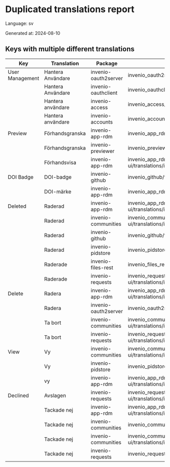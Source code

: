 # Duplicated translations report

Language: sv

Generated at: 2024-08-10


## Keys with multiple different translations


| Key | Translation | Package | File |
| --- | --- | --- | --- |
| User Management| Hantera Användare | invenio-oauth2server | invenio_oauth2server/translations/sv/LC_MESSAGES/messages.po |
|| Hantera Användare | invenio-oauthclient | invenio_oauthclient/translations/sv/LC_MESSAGES/messages.po |
|| Hantera användare | invenio-access | invenio_access/translations/sv/LC_MESSAGES/messages.po |
|| Hantera användare | invenio-accounts | invenio_accounts/translations/sv/LC_MESSAGES/messages.po |
| Preview| Förhandsgranska | invenio-app-rdm | invenio_app_rdm/translations/sv/LC_MESSAGES/messages.po |
|| Förhandsgranska | invenio-previewer | invenio_previewer/translations/sv/LC_MESSAGES/messages.po |
|| Förhandsvisa | invenio-app-rdm | invenio_app_rdm/theme/assets/semantic-ui/translations/invenio_app_rdm/messages/sv/messages.po |
| DOI Badge| DOI-badge | invenio-github | invenio_github/translations/sv/LC_MESSAGES/messages.po |
|| DOI-märke | invenio-app-rdm | invenio_app_rdm/translations/sv/LC_MESSAGES/messages.po |
| Deleted| Raderad | invenio-app-rdm | invenio_app_rdm/theme/assets/semantic-ui/translations/invenio_app_rdm/messages/sv/messages.po |
|| Raderad | invenio-communities | invenio_communities/assets/semantic-ui/translations/invenio_communities/messages/sv/messages.po |
|| Raderad | invenio-github | invenio_github/translations/sv/LC_MESSAGES/messages.po |
|| Raderad | invenio-pidstore | invenio_pidstore/translations/sv/LC_MESSAGES/messages.po |
|| Raderade | invenio-files-rest | invenio_files_rest/translations/sv/LC_MESSAGES/messages.po |
|| Raderade | invenio-requests | invenio_requests/assets/semantic-ui/translations/invenio_requests/messages/sv/messages.po |
| Delete| Radera | invenio-app-rdm | invenio_app_rdm/theme/assets/semantic-ui/translations/invenio_app_rdm/messages/sv/messages.po |
|| Radera | invenio-oauth2server | invenio_oauth2server/translations/sv/LC_MESSAGES/messages.po |
|| Ta bort | invenio-communities | invenio_communities/assets/semantic-ui/translations/invenio_communities/messages/sv/messages.po |
|| Ta bort | invenio-requests | invenio_requests/assets/semantic-ui/translations/invenio_requests/messages/sv/messages.po |
| View| Vy | invenio-communities | invenio_communities/assets/semantic-ui/translations/invenio_communities/messages/sv/messages.po |
|| Vy | invenio-pidstore | invenio_pidstore/translations/sv/LC_MESSAGES/messages.po |
|| vy | invenio-app-rdm | invenio_app_rdm/theme/assets/semantic-ui/translations/invenio_app_rdm/messages/sv/messages.po |
| Declined| Avslagen | invenio-requests | invenio_requests/assets/semantic-ui/translations/invenio_requests/messages/sv/messages.po |
|| Tackade nej | invenio-app-rdm | invenio_app_rdm/theme/assets/semantic-ui/translations/invenio_app_rdm/messages/sv/messages.po |
|| Tackade nej | invenio-communities | invenio_communities/translations/sv/LC_MESSAGES/messages.po |
|| Tackade nej | invenio-communities | invenio_communities/assets/semantic-ui/translations/invenio_communities/messages/sv/messages.po |
|| Tackade nej | invenio-requests | invenio_requests/translations/sv/LC_MESSAGES/messages.po |
